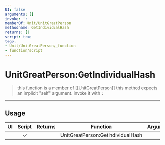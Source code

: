 ```yaml
---
UI: false
arguments: []
invoke: ':'
memberOf: Unit/UnitGreatPerson
methodname: GetIndividualHash
returns: []
script: true
tags:
- Unit/UnitGreatPerson/_function
- function/script
---
```

# UnitGreatPerson:GetIndividualHash
> this function is a member of [[UnitGreatPerson]]
> this method expects an implicit "self" argument. invoke it with `:`
-----
## Usage
|  UI | Script | Returns | Function | Arguments |
|:---:|:------:|-------:|:--------:|:---------|
| |✓||UnitGreatPerson:GetIndividualHash||

